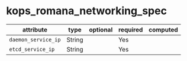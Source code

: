 # kops_romana_networking_spec

| attribute | type | optional | required | computed |
| --- | --- | --- | --- | --- |
| `daemon_service_ip` | String |  | Yes |  |
| `etcd_service_ip` | String |  | Yes |  |
